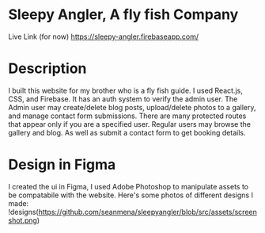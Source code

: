 # Sleepy Angler, A fly fish Company

Live Link (for now)
https://sleepy-angler.firebaseapp.com/

# Description
I built this website for my brother who is a fly fish guide. I used React.js, CSS, and Firebase. It has an auth system to verify the admin user. The Admin user may create/delete blog posts, upload/delete photos to a gallery, and manage contact form submissions. There are many protected routes that appear only if you are a specified user. Regular users may browse the gallery and blog. As well as submit a contact form to get booking details. 

# Design in Figma
I created the ui in Figma, I used Adobe Photoshop to manipulate assets to be compatabile with the website. Here's some photos of different designs I made:
!designs(https://github.com/seanmena/sleepyangler/blob/src/assets/screenshot.png)

